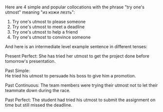 

Here are 4 simple and popular collocations with the phrase "try one's utmost" meaning "из кожи лезть":

1. Try one's utmost to please someone
2. Try one's utmost to meet a deadline 
3. Try one's utmost to help a friend
4. Try one's utmost to convince someone

And here is an intermediate level example sentence in different tenses:

Present Perfect: 
She has tried her utmost to get the project done before tomorrow's presentation.

Past Simple:  
He tried his utmost to persuade his boss to give him a promotion.

Past Continuous: 
The team members were trying their utmost not to let their teammate down during the race.

Past Perfect:
The student had tried his utmost to submit the assignment on time but still missed the deadline.